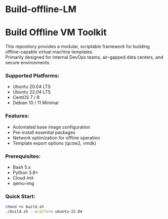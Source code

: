 # Build-offline-LM
# Build Offline VM Toolkit

This repository provides a modular, scriptable framework for building offline-capable virtual machine templates.  
Primarily designed for internal DevOps teams, air-gapped data centers, and secure environments.

### Supported Platforms:
- Ubuntu 20.04 LTS
- Ubuntu 22.04 LTS
- CentOS 7 / 8
- Debian 10 / 11 Minimal

### Features:
- Automated base image configuration
- Pre-install essential packages
- Network optimization for offline operation
- Template export options (qcow2, vmdk)

### Prerequisites:
- Bash 5.x
- Python 3.8+
- Cloud-Init
- qemu-img

### Quick Start:

```bash
chmod +x build.sh
./build.sh --platform ubuntu-22.04
